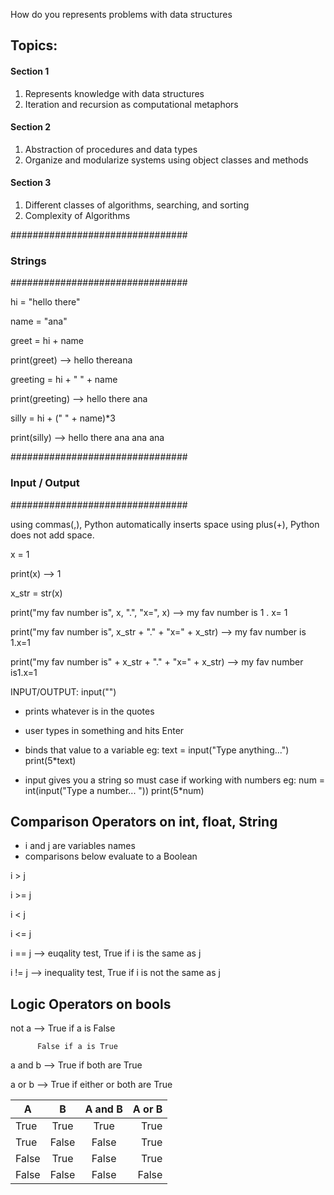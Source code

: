 How do you represents problems with data structures

## Topics:

#### Section 1

1. Represents knowledge with data structures
2. Iteration and recursion as computational metaphors

####  Section 2

1. Abstraction of procedures and data types
2. Organize and modularize systems using object classes and methods

#### Section 3

1. Different classes of algorithms, searching, and sorting
2. Complexity of Algorithms


################################
### Strings
################################

hi = "hello there"

name = "ana"

greet = hi + name

print(greet) --> hello thereana

greeting = hi + " " + name

print(greeting) --> hello there ana

silly = hi + (" " + name)*3

print(silly)  --> hello there ana ana ana

################################
### Input / Output
################################

using commas(,), Python automatically inserts space
using plus(+), Python does not add space.

x = 1

print(x) --> 1

x_str = str(x)

print("my fav number is", x, ".", "x=", x) --> my fav number is 1 . x= 1

print("my fav number is", x_str + "." + "x=" + x_str) --> my fav number is 1.x=1

print("my fav number is" + x_str + "." + "x=" + x_str) --> my fav number is1.x=1

INPUT/OUTPUT: input("")
- prints whatever is in the quotes
- user types in something and hits Enter
- binds that value to a variable
eg: text = input("Type anything...")
print(5*text)

- input gives you a string so must case if working with numbers
eg: num = int(input("Type a number... "))
print(5*num)


## Comparison Operators on int, float, String
- i and j are variables names
- comparisons below evaluate to a Boolean

i > j

i >= j

i < j

i <= j

i == j --> euqality test, True if i is the same as j

i != j --> inequality test, True if i is not the same as j


## Logic Operators on bools

not a --> True if a is False

          False if a is True

a and b --> True if both are True

a or b --> True if either or both are True

| A | B | A and B  | A or B |
| --|:----------:|:--:| -----:|
| True| True | True  | True |
| True | False | False | True |
| False | True | False | True |
| False | False | False | False |

